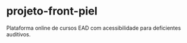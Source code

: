 # projeto-front-piel
Plataforma online de cursos EAD com acessibilidade para deficientes auditivos.
